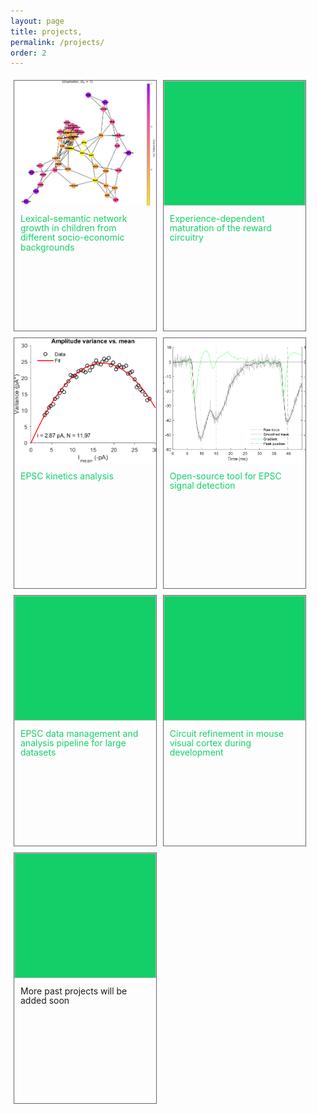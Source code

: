 ```yaml
---
layout: page
title: projects,
permalink: /projects/
order: 2
---
```


<html>
<head>
<style>
    div.gallery {
    margin: 5px;
    border: 1px solid #666;
    float: left;
    width: 45%;
    height: 400px;
    line-height: 110%;

    }

    a div.gallery {
        color: rgba(0, 204, 92, 0.925);
    }

    div.gallery:hover {
    border: 1px solid rgba(0, 204, 92, 0.925);
    }

    div.gallery img {
    width: 100%;
    height: 50%;
    object-fit: cover;
    background-color: rgba(0, 204, 92, 0.925);
    }

    div.desc {
    text-align: left;
    padding: 10px;
    }
</style>
</head>
<body>

<a href="/research/#lexical-semantic-network-analysis-in-children-from-different-socio-economic-backgrounds">
    <div class="gallery">  
        <img src="/img/eve_network_by_ecc.svg">
        <div class="desc">Lexical-semantic network growth in children from different socio-economic backgrounds</div>
    </div>
</a>

<a href="/research/#experience-dependent-maturation-of-the-reward-circuitry">
    <div class="gallery">  
        <img>
        <div class="desc">Experience-dependent maturation of the reward circuitry</div>
    </div>
</a>

<a href="/projects/kinetics">
    <div class="gallery">  
        <img src="/img/nsfa_fit.png">
        <div class="desc">EPSC kinetics analysis</div>
    </div>
</a>

<a href="/projects/epsc-detection">
    <div class="gallery">  
        <img src="/img/manypeaks.svg">
        <div class="desc">Open-source tool for EPSC signal detection</div>
    </div>
</a>

<a href="/projects/epsc-pipeline">
    <div class="gallery">  
        <img>
        <div class="desc">EPSC data management and analysis pipeline for large datasets</div>
    </div>
</a>

<a href="/projects/idle_synapse">
    <div class="gallery">  
        <img>
        <div class="desc">Circuit refinement in mouse visual cortex during development</div>
    </div>
</a>

<div class="gallery">  
    <img>
    <div class="desc">More past projects will be added soon</div>
</div>
